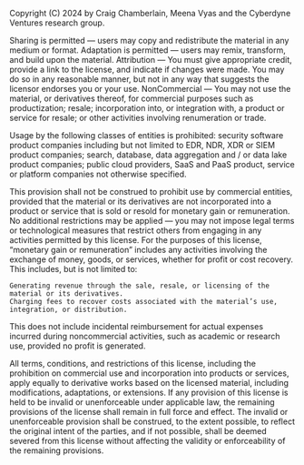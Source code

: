 Copyright (C) 2024 by Craig Chamberlain, Meena Vyas and the Cyberdyne Ventures research group.

Sharing is permitted — users may copy and redistribute the material in any medium or format.
Adaptation is permitted — users may remix, transform, and build upon the material.
Attribution — You must give appropriate credit, provide a link to the license, and indicate if changes were made.
You may do so in any reasonable manner, but not in any way that suggests the licensor endorses you or your use.
NonCommercial — You may not use the material, or derivatives thereof, for commercial purposes such as productization; resale;
incorporation into, or integration with, a product or service for resale; or other activities involving renumeration or trade.

Usage by the following classes of entities is prohibited: security software product companies including but not limited to EDR, NDR, XDR or SIEM product companies; search, database, data aggregation and / or data lake product companies; public cloud providers, SaaS and PaaS product, service or platform companies not otherwise specified.

This provision shall not be construed to prohibit use by commercial entities, provided that the material or its derivatives are not incorporated into a product or service that is sold or resold for monetary gain or remuneration. No additional restrictions may be applied — you may not impose legal terms or technological measures that restrict others from engaging in any activities permitted by this license. For the purposes of this license, “monetary gain or remuneration” includes any activities involving the exchange of money, goods, or services, whether for profit or cost recovery. This includes, but is not limited to:

    Generating revenue through the sale, resale, or licensing of the material or its derivatives.
    Charging fees to recover costs associated with the material’s use, integration, or distribution.

This does not include incidental reimbursement for actual expenses incurred during noncommercial activities, such as academic or research use, provided no profit is generated. 

All terms, conditions, and restrictions of this license, including the prohibition on commercial use and incorporation into products or services, apply equally to derivative works based on the licensed material, including modifications, adaptations, or extensions. If any provision of this license is held to be invalid or unenforceable under applicable law, the remaining provisions of the license shall remain in full force and effect. The invalid or unenforceable provision shall be construed, to the extent possible, to reflect the original intent of the parties, and if not possible, shall be deemed severed from this license without affecting the validity or enforceability of the remaining provisions.

